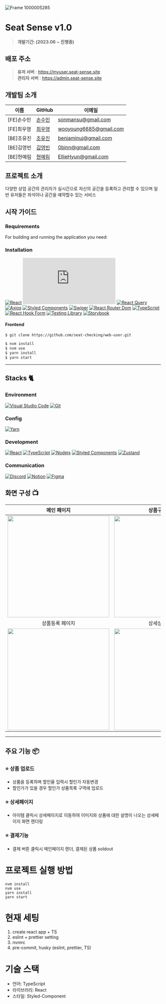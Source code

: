 
![Frame 1000005285](https://github.com/seat-checking/web-user/assets/117795271/243d5a5a-b838-4df9-87ec-e3c10dff8fd5)


# Seat Sense v1.0


>  **개발기간:  (2023.06 ~  진행중)**

## 배포 주소

> **유저 서버** : https://myuser.seat-sense.site<br> **관리자 서버** : https://admin.seat-sense.site<br>


## 개발팀 소개

| 이름   | GitHub                                      | 이메일                   |
| ------ | ------------------------------------------------- | ------------------------ |
| [FE]손수민 | [손수민](https://github.com/sonmansu)             | sonmansu@gmail.com      |
| [FE]최우영 | [최우영](https://github.com/wooyoung6685)         | wooyoung6685@gmail.com  |
| [BE]조유진 | [조유진](https://github.com/benjaminuj)           | benjaminuj@gmail.com    |
| [BE]김영빈 | [김영빈](https://github.com/0binn)                | 0binn@gmail.com         |
| [BE]현예림 | [현예림](https://github.com/EllieHyun)            | EllieHyun@gmail.com     |

                                              
## 프로젝트 소개

다양한 상업 공간의 관리자가 실시간으로 자신의 공간을 등록하고 관리할 수 있으며
일반 유저들은 좌석이나 공간을 예약할수 있는 서비스

## 시작 가이드

### Requirements

For building and running the application you need:

### Installation

[![React](https://img.shields.io/badge/React-^18.2.0-blue?logo=react)][react-url] [![Node.js](https://img.shields.io/badge/Node.js-^16.18.24-green?logo=node.js)][node-url] [![React Query](https://img.shields.io/badge/React_Query-^4.29.12-blue?logo=react)][react-query-url] [![Axios](https://img.shields.io/badge/Axios-^1.4.0-blue?logo=axios)][axios-url] [![Styled Components](https://img.shields.io/badge/Styled_Components-5.3.10-pink?logo=styled-components)][styled-components-url] [![Swiper](https://img.shields.io/badge/Swiper-^9.3.2-blue?logo=swiper)][swiper-url] [![React Router Dom](https://img.shields.io/badge/React_Router_Dom-^6.11.2-blue?logo=react-router)][react-router-dom-url] [![TypeScript](https://img.shields.io/badge/TypeScript-^4.9.5-blue?logo=typescript)][typescript-url] [![React Hook Form](https://img.shields.io/badge/React_Hook_Form-^7.43.9-blue?logo=react-hook-form)][react-hook-form-url] [![Testing Library](https://img.shields.io/badge/Testing_Library-^5.16.5-red?logo=testing-library)][testing-library-url] [![Storybook](https://img.shields.io/badge/Storybook-^6.5.15-ff69b4?logo=storybook)][storybook-url]

[react-url]: https://reactjs.org/
[node-url]: https://nodejs.org/
[react-query-url]: https://tanstack.com/query/v4
[axios-url]: https://axios-http.com/
[styled-components-url]: https://styled-components.com/
[swiper-url]: https://swiperjs.com/
[react-router-dom-url]: https://reactrouter.com/
[typescript-url]: https://www.typescriptlang.org/
[react-hook-form-url]: https://react-hook-form.com/
[testing-library-url]: https://testing-library.com/
[storybook-url]: https://storybook.js.org/


#### Frontend

```bash
$ git clone https://github.com/seat-checking/web-user.git
```

```bash
$ nvm install
$ nvm use
$ yarn install
$ yarn start
```

---

## Stacks 🐈

### Environment

[![Visual Studio Code](https://img.shields.io/badge/Visual_Studio_Code-007ACC?style=for-the-badge&logo=visual-studio-code&logoColor=white)](https://code.visualstudio.com/) [![Git](https://img.shields.io/badge/Git-F05032?style=for-the-badge&logo=git&logoColor=white)](https://git-scm.com/)

### Config

[![Yarn](https://img.shields.io/badge/Yarn-2C8EBB?style=for-the-badge&logo=yarn&logoColor=white)](https://yarnpkg.com/)

### Development

[![React](https://img.shields.io/badge/React-20232A?style=for-the-badge&logo=react&logoColor=61DAFB)](https://reactjs.org/) [![TypeScript](https://img.shields.io/badge/TypeScript-3178C6?style=for-the-badge&logo=typescript&logoColor=white)](https://www.typescriptlang.org/) [![Nodejs](https://img.shields.io/badge/Nodejs-339933?style=for-the-badge&logo=node.js&logoColor=white)](https://nodejs.org/) [![Styled Components](https://img.shields.io/badge/Styled_Components-DB7093?style=for-the-badge&logo=styled-components&logoColor=white)](https://styled-components.com/) [![Zustand](https://img.shields.io/badge/Zustand-EF2D5E?style=for-the-badge&logo=zustand&logoColor=white)](https://github.com/pmndrs/zustand)

### Communication

[![Discord](https://img.shields.io/badge/Discord-5865F2?style=for-the-badge&logo=discord&logoColor=white)](https://discord.com/) [![Notion](https://img.shields.io/badge/Notion-000000?style=for-the-badge&logo=Notion&logoColor=white)](https://www.notion.so/) [![Figma](https://img.shields.io/badge/Figma-F24E1E?style=for-the-badge&logo=Figma&logoColor=white)](https://www.figma.com/)



## 화면 구성 📺

|                                                           메인 페이지                                                           |                                                         상품구성 페이지                                                         |
| :-----------------------------------------------------------------------------------------------------------------------------: | :-----------------------------------------------------------------------------------------------------------------------------: |
| <img width="329" src="https://user-images.githubusercontent.com/117795271/228436266-adaf0e52-fe26-475b-9dfa-d46957b16833.PNG"/> | <img width="329" src="https://user-images.githubusercontent.com/117795271/228436574-5ee5bda8-001b-40ec-9fb0-1393ee56d847.PNG"/> |
|                                                         상품등록 페이지                                                         |                                                         상세상품 페이지                                                         |
| <img width="329" src="https://user-images.githubusercontent.com/117795271/228436930-d98ff56a-99ed-4557-b69e-74ec1bac6a27.PNG"/> | <img width="329" src="https://user-images.githubusercontent.com/117795271/228437115-7bbce6c4-d613-48d4-9883-6931251b3e0f.PNG"/> |

---

## 주요 기능 📦

### ⭐️ 상품 업로드

- 상품을 등록하며 할인율 입력시 할인가 자동변경
- 할인가가 있을 경우 할인가 상품목록 구역에 업로드

### ⭐️ 상세페이지

- 아이템 클릭시 상세페이지로 이동하여 이미지와 상품에 대한 설명이 나오는 상세페이지 화면 렌더링

### ⭐️ 결제기능

- 결제 버튼 클릭시 메인페이지 렌더, 결제된 상품 soldout

<!-- Markdown link & img dfn's -->

<!-- plugin and version -->

[react-v-image]: https://img.shields.io/badge/react-v18-61DAFB
[node-v-image]: https://img.shields.io/badge/node-v16.19.0-brighgreen
[npm-v-image]: https://img.shields.io/badge/npm-v8.19.3-red
[axios-v-image]: https://img.shields.io/badge/axios-v1.3.4-blueviolet
[antd-v-image]: https://img.shields.io/badge/antd-v5.3.1-informational
[swiper-v-image]: https://img.shields.io/badge/swiper-v9.1.1-blue
[express-v-image]: https://img.shields.io/badge/express-v4.18.2-black
[sqlite3]: https://img.shields.io/badge/sqlite-v5.1.6-yellowgreen
[sequelize-v-image]: https://img.shields.io/badge/sequelize-v6.29.3-2E3B69

<!-- program -->

[node-image]: https://img.shields.io/badge/node.js-339933?style=for-the-badge&logo=Node.js&logoColor=white
[npm-image]: https://img.shields.io/badge/npm-CB3837?style=for-the-badge&logo=npm&logoColor=white
[react-image]: https://img.shields.io/badge/react-blue?style=for-the-badge&logo=react&logoColor=61DAFB
[css-image]: https://img.shields.io/badge/css-1572B6?style=for-the-badge&logo=css3&logoColor=white
[vscode-image]: https://img.shields.io/badge/Visual%20Studio%20Code-007ACC?style=for-the-badge&logo=Visual%20Studio%20Code&logoColor=white
[git-image]: https://img.shields.io/badge/Git-F05032?style=for-the-badge&logo=Git&logoColor=white
[github-image]: https://img.shields.io/badge/GitHub-181717?style=for-the-badge&logo=GitHub&logoColor=white
[antd-image]: https://img.shields.io/badge/antd-blue?style=for-the-badge&logo=antdesign&logoColor=white
[javascript-image]: https://img.shields.io/badge/javascript-F7DF1E?style=for-the-badge&logo=javascript&logoColor=black
[express-image]: https://img.shields.io/badge/express-000000?style=for-the-badge&logo=express&logoColor=white
[pwa-image]: https://img.shields.io/badge/pwa-6109AC?style=for-the-badge&logo=pwa&logoColor=white
[sequelize-image]: https://img.shields.io/badge/sequelize-52B0E7?style=for-the-badge&logo=sequelize&logoColor=white
[node-url]: https://www.npmjs.com/package/node/v/16.19.0
[npm-url]: https://www.npmjs.com/package/npm/v/8.19.3
[react-url]: https://www.npmjs.com/package/react
[swiper-image]: https://img.shields.io/badge/Swiper-0080ff?style=for-the-badge&logo=swiper&logoColor=white





# 프로젝트 실행 방법

```
nvm install
nvm use
yarn install
yarn start
```

# 현재 세팅

1. create react app + TS
2. eslint + prettier setting
3. nvmrc
4. pre-commit, husky (eslint, prettier, TS)

# 기술 스택

- 언어: TypeScript
- 라이브러리: React
- 스타일: Styled-Component

